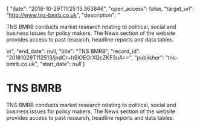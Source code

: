 {
  "date": "2018-10-29T11:25:13.363846", 
  "open_access": false, 
  "target_url": "http://www.tns-bmrb.co.uk", 
  "description": "<p>TNS BMRB conducts market research relating to political, social and business issues for policy makers. The News section of the website provides access to past research, headline reports and data tables.</p>\n", 
  "end_date": null, 
  "title": "TNS BMRB", 
  "record_id": "20181029T112513/jndCr+hSIOEOrXQcZKF3uA==", 
  "publisher": "tns-bmrb.co.uk", 
  "start_date": null
}

# TNS BMRB

<p>TNS BMRB conducts market research relating to political, social and business issues for policy makers. The News section of the website provides access to past research, headline reports and data tables.</p>
